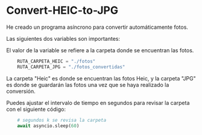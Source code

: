 # Convert-HEIC-to-JPG

He creado un programa asíncrono para convertir automáticamente fotos.

Las siguientes dos variables son importantes:

El valor de la variable se refiere a la carpeta donde se encuentran las fotos.


```python
    RUTA_CARPETA_HEIC = "./fotos"
    RUTA_CARPETA_JPG = "./fotos_convertidas"
```

La carpeta "Heic" es donde se encuentran las fotos Heic, y la carpeta "JPG" es donde se guardarán las fotos una vez que se haya realizado la conversión.

Puedes ajustar el intervalo de tiempo en segundos para revisar la carpeta con el siguiente código:

```python
    # segundos k se revisa la carpeta
    await asyncio.sleep(60)
```
